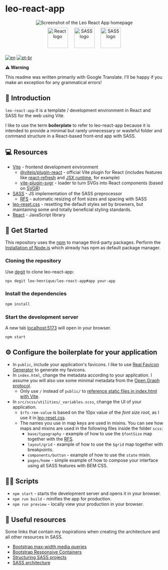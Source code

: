 # leo-react-app

<div align="center">
	<img src="https://user-images.githubusercontent.com/72027449/212686494-3c9d878f-c269-4520-aa61-649a2d94f691.gif"
	alt="Screenshot of the Leo React App homepage" />
</div>

<div align="center">
	<a href="https://pt-br.reactjs.org/"
	target="_blank"
	rel="external referrer noopener"
	style="display: inline-block; padding: 8px">
		<img src="https://cdn.jsdelivr.net/gh/devicons/devicon/icons/react/react-original.svg"
		alt="React logo"
		width="65" />
	</a>
	<a href="https://vitejs.dev"
	target="_blank"
	rel="external referrer noopener"
	style="display: inline-block; padding: 8px">
		<img src="https://vitejs.dev/logo.svg"
		alt="SASS logo"
		width="65" />         
	</a>
	<a href="https://sass-lang.com/"
	target="_blank"
	rel="external referrer noopener"
	style="display: inline-block; padding: 8px">
        <img src="https://cdn.jsdelivr.net/gh/devicons/devicon/icons/sass/sass-original.svg"
		alt="SASS logo"
		width="65" />
	</a>
</div>

[![en](https://img.shields.io/badge/lang-en-red.svg)](https://github.com/Leo-Henrique/leo-react-app/blob/main/README.md)
[![pt-br](https://img.shields.io/badge/lang-pt--br-green.svg)](https://github.com/Leo-Henrique/leo-react-app/blob/main/README-pt-BR.md)

**⚠️ Warning**

This readme was written primarily with Google Translate. I'll be happy if you make an exception for any grammatical errors!

## 🔎 Introduction

`leo-react-app` it is a template / development environment in React and SASS for the web using Vite.

I like to use the term **boilerplate** to refer to leo-react-app because it is intended to provide a minimal but rarely unnecessary or wasteful folder and command structure in a React-based front-end app with SASS.

## 💻 Resources

* [Vite](https://vitejs.dev/) - frontend development environment
	* [@vitejs/plugin-react](https://github.com/vitejs/vite-plugin-react/tree/main/packages/plugin-react) - official Vite plugin for React (includes features like [react-refresh](https://www.npmjs.com/package/react-refresh) and [JSX runtime](https://github.com/alloc/vite-react-jsx#faq), for example)
	* [vite-plugin-svgr](https://github.com/pd4d10/vite-plugin-svgr) - loader to turn SVGs into React components (based on [SVGR](https://react-svgr.com/))
* [SASS](https://www.npmjs.com/package/sass) - JS implementation of the SASS preprocessor
	* [RFS](https://github.com/twbs/rfs#readme) - automatic resizing of font sizes and spacing with SASS
* [leo-reset.css](https://github.com/Leo-Henrique/leo-reset.css) - resetting the default styles set by browsers, but maintaining some and totally beneficial styling standards.
* [React](https://pt-br.reactjs.org/) - JavaScript library

## 🚀 Get Started

This repository uses the [npm](https://www.npmjs.com/) to manage third-party packages. Perform the [Installation of Node.js](https://nodejs.org/pt-br/) which already has npm as default package manager.

### Cloning the repository

Use [degit](https://github.com/Rich-Harris/degit) to clone leo-react-app:

```bash
npx degit leo-henrique/leo-react-app#app your-app
```

### Install the dependencies

```bash
npm install
```

### Start the development server

A new tab [localhost:5173](http://localhost:5173) will open in your browser.

```
npm start
```

## ⚙️ Configure the boilerplate for your application

* In `public`, include your application's favicons. I like to use [Real Favicon Generator](https://realfavicongenerator.net/) to generate my favicons.
* In `index.html`, change the metadata according to your application. I assume you will also use some minimal metadata from the [Open Graph protocol](https://ogp.me/).
    * Only  use `/` instead of `public/` to [reference static files in index.html with Vite](https://vitejs.dev/guide/assets.html#the-public-directory).
* In `src/scss/utilities/_variables.scss`, change the UI of your application.
	* `$rfs-rem-value` is based on the 10px value of the *font size root*, as I use it in [leo-reset.css](https://github.com/Leo-Henrique/leo-reset.css).
	* The names you use in map keys are used in mixins. You can see how maps and mixins are used in the following files inside the folder `scss`:
		* `base/typography` - example of how to use the `$fontSize` map together with the [RFS](https://github.com/twbs/rfs#readme).
		* `layout/grid` - example of how to use the `$grid` map together with breakpoints.
		* `components/button` - example of how to use the `state` mixin.
		* `pages/home` - simple example of how to compose your interface using all SASS features with BEM CSS.

## 👨‍💻 Scripts 

* `npm start` - starts the development server and opens it in your browser.
* `npm run build` - minifies the app for production.
* `npm run preview` - locally view your production in your browser.

## 🔗 Useful resources

Some links that contain my inspirations when creating the architecture and all other resources in SASS.

* [Bootstrap max-width media queries](https://getbootstrap.com/docs/5.3/layout/breakpoints/#max-width)
* [Bootstrap Responsive Containers](https://getbootstrap.com/docs/5.3/layout/containers/#responsive-containers)
* [Structuring SASS projects](https://itnext.io/structuring-your-sass-projects-c8d41fa55ed4)
* [SASS architecture](https://gist.github.com/AdamMarsden/7b85e8d5bdb5bef969a0)